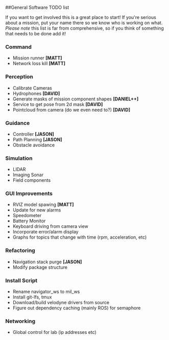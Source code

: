 ##General Software TODO list

If you want to get involved this is a great place to start! If you're serious about a mission, put your name there so we know who is working on what. _Please note_ this list is far from comprehensive, so if you think of something that needs to be done add it!

### Command
* Mission runner __[MATT]__
* Network loss kill __[MATT]__

### Perception
* Calibrate Cameras
* Hydrophones __[DAVID]__
* Generate masks of mission component shapes __[DANIEL++]__
* Service to get pose from 2d mask __[DAVID]__
* Pointcloud from camera (do we even need to?) __[DAVID]__

### Guidance
* Controller __[JASON]__
* Path Planning __[JASON]__
* Obstacle avoidance

### Simulation
* LIDAR
* Imaging Sonar
* Field components

### GUI Improvements
* RVIZ model spawing __[MATT]__
* Update for new alarms
* Speedometer
* Battery Monitor
* Keyboard driving from camera view
* Incorporate error/alarm display
* Graphs for topics that change with time (rpm, acceleration, etc)

### Refactoring
* Navigation stack purge __[JASON]__
* Modify package structure

### Install Script
* Rename navigator_ws to mil_ws
* Install git-lfs, tmux
* Download/build velodyne drivers from source
* Figure out dependency caching (mainly ROS) for semaphore

### Networking
* Global control for lab (ip addresses etc)